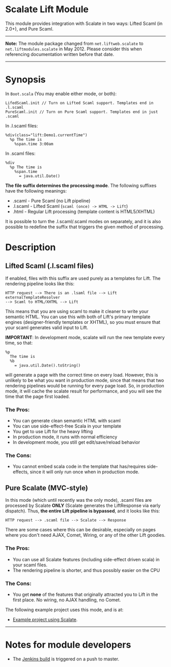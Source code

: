 # Scalate Lift Module

This module provides integration with Scalate in two ways: Lifted Scaml (in
2.0+), and Pure Scaml.

---

**Note:** The module package changed from `net.liftweb.scalate` to `net.liftmodules.scalate` in May 2012.  Please consider this when referencing documentation written before that date.

---

# Synopsis

In ``Boot.scala`` (You may enable either mode, or both):

    LifedScaml.init // Turn on Lifted Scaml support. Templates end in .l.scaml
    PureScaml.init // Turn on Pure Scaml support. Templates end in just .scaml

In .l.scaml files:

    %div(class="lift:Demo1.currentTime")
      %p The time is
        %span.time 3:00am

In .scaml files:

    %div
      %p The time is
        %span.time 
          = java.util.Date()

**The file suffix determines the processing mode**. The following
suffixes have the following meanings:

- .scaml - Pure Scaml (no Lift pipeline)
- .l.scaml - Lifted Scaml (``scaml (once) -> HTML -> Lift``)
- .html - Regular Lift processing (template content is  HTML5/XHTML)

It is possible to turn the .l.scaml/.scaml modes on separately, and it is also
possible to redefine the suffix that triggers the given method of processing.

# Description

## Lifted Scaml (.l.scaml files)

If enabled, files with this suffix are used purely as a templates for Lift. The
rendering pipeline looks like this:

    HTTP request --> There is an .lsaml file --> Lift externalTemplateResolver
    --> Scaml to HTML/XHTML --> Lift 

This means that you are using scaml to make it cleaner to write your semantic
HTML. You can use this with both of Lift's primary template engines 
(designer-friendly templates or XHTML), so you must ensure that your scaml 
generates valid input to Lift.

**IMPORTANT**: In development mode, scalate will run the new template every
time, so that:

    %p 
      The time is
      %b
        = java.util.Date().toString()

will generate a page with the correct time on every load. However, this
is unlikely to be what you want in 
production mode, since that means that two rendering pipelines would be 
running for every page load. So, in production mode, it will cache the scalate
result for performance, and you will see the time that the page first loaded.

### The Pros:

- You can generate clean semantic HTML with scaml
- You can use side-effect-free Scala in your template
- You get to use Lift for the heavy lifting
- In production mode, it runs with normal efficiency
- In development mode, you still get edit/save/reload behavior

### The Cons:

- You cannot embed scala code in the template that has/requires side-effects,
  since it will only run once when in production mode. 

## Pure Scalate (MVC-style)

In this mode (which until recently was the only mode), .scaml files are
processed by Scalate **ONLY** (Scalate generates the LiftResponse via
early dispatch). Thus, **the entire Lift pipeline is bypassed**, and it looks
like this:

    HTTP request --> .scaml file --> Scalate --> Response

There are some cases where this can be desirable, especially on pages where you
don't need AJAX, Comet, Wiring, or any of the other Lift goodies.

### The Pros:

- You can use all Scalate features (including side-effect driven scala) in your
  scaml files.
- The rendering pipeline is shorter, and thus possibly easier on the CPU

### The Cons:

- You get **none** of the features that originally attracted you to Lift in 
  the first place. No wiring, no AJAX handling, no Comet.

The following example project uses this mode, and is at:

* [Example project using Scalate](https://github.com/lift/lift/tree/master/examples/helloscalate).

---

# Notes for module developers

* The [Jenkins build](https://liftmodules.ci.cloudbees.com/job/scalate/) is triggered on a push to master.



